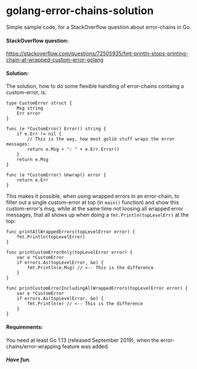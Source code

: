 # golang-error-chains-solution
Simple sample code, for a StackOverflow question about error-chains in Go.

#### StackOverflow question:
https://stackoverflow.com/questions/72505935/fmt-println-stops-printing-chain-at-wrapped-custom-error-golang

#### Solution:
The solution, how to do some flexible handling of error-chains containg a custom-error, is:
```golang
type CustomError struct {
	Msg string
	Err error
}

func (e *CustomError) Error() string {
	if e.Err != nil {
		// This is the way, how most golib stuff wraps the error messages:
		return e.Msg + ": " + e.Err.Error()
	}
	return e.Msg
}

func (e *CustomError) Unwrap() error {
	return e.Err
}
```

This makes it possible, when using wrapped errors in an error-chain, to filter out a single custom-error at top (in `main()` function) and show this custom-error's msg, while at the same time not loosing all wrapped error messages, that all shows up when doing a `fmt.Println(topLevelErr)` at the top:
```golang
func printAllWrappedErrors(topLevelError error) {
	fmt.Println(topLevelError)
}

func printCustomErrorOnly(topLevelError error) {
	var e *CustomError
	if errors.As(topLevelError, &e) {
		fmt.Println(e.Msg) // <-- This is the difference
	}
}

func printCustomErrorIncludingAllWrappedErrors(topLevelError error) {
	var e *CustomError
	if errors.As(topLevelError, &e) {
		fmt.Println(e) // <-- This is the difference
	}
}
```

#### Requirements:
You need at least Go 1.13 (released September 2019), when the error-chains/error-wrapping feature was added.

##### Have fun.
